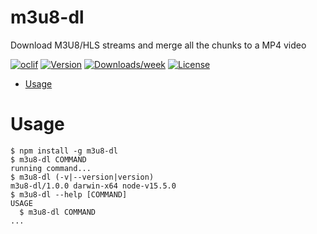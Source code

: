 m3u8-dl
=================

Download M3U8/HLS streams and merge all the chunks to a MP4 video

[![oclif](https://img.shields.io/badge/cli-oclif-brightgreen.svg)](https://oclif.io)
[![Version](https://img.shields.io/npm/v/m3u8-dl.svg)](https://npmjs.org/package/m3u8-dl)
[![Downloads/week](https://img.shields.io/npm/dw/m3u8-dl.svg)](https://npmjs.org/package/m3u8-dl)
[![License](https://img.shields.io/npm/l/m3u8-dl.svg)](https://github.com/joylazari/m3u8-dl/blob/master/package.json)

<!-- toc -->
* [Usage](#usage)
<!-- tocstop -->
# Usage
<!-- usage -->
```sh-session
$ npm install -g m3u8-dl
$ m3u8-dl COMMAND
running command...
$ m3u8-dl (-v|--version|version)
m3u8-dl/1.0.0 darwin-x64 node-v15.5.0
$ m3u8-dl --help [COMMAND]
USAGE
  $ m3u8-dl COMMAND
...
```
<!-- usagestop -->
